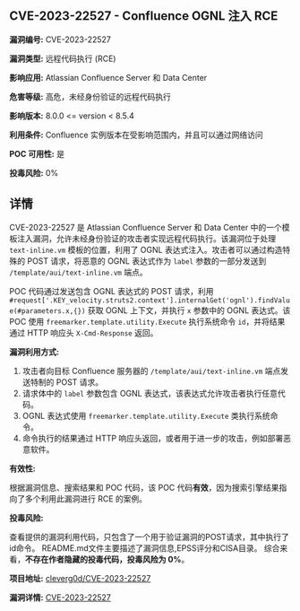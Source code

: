 ## CVE-2023-22527 - Confluence OGNL 注入 RCE

**漏洞编号:** CVE-2023-22527

**漏洞类型:** 远程代码执行 (RCE)

**影响应用:** Atlassian Confluence Server 和 Data Center

**危害等级:** 高危，未经身份验证的远程代码执行

**影响版本:** 8.0.0 <= version < 8.5.4

**利用条件:** Confluence 实例版本在受影响范围内，并且可以通过网络访问

**POC 可用性:** 是

**投毒风险:** 0%

## 详情

CVE-2023-22527 是 Atlassian Confluence Server 和 Data Center 中的一个模板注入漏洞，允许未经身份验证的攻击者实现远程代码执行。该漏洞位于处理 `text-inline.vm` 模板的位置，利用了 OGNL 表达式注入。攻击者可以通过构造特殊的 POST 请求，将恶意的 OGNL 表达式作为 `label` 参数的一部分发送到 `/template/aui/text-inline.vm` 端点。 

POC 代码通过发送包含 OGNL 表达式的 POST 请求，利用 `#request['.KEY_velocity.struts2.context'].internalGet('ognl').findValue(#parameters.x,{})` 获取 OGNL 上下文，并执行 `x` 参数中的 OGNL 表达式。该 POC 使用 `freemarker.template.utility.Execute` 执行系统命令 `id`，并将结果通过 HTTP 响应头 `X-Cmd-Response` 返回。

**漏洞利用方式:**

1.  攻击者向目标 Confluence 服务器的 `/template/aui/text-inline.vm` 端点发送特制的 POST 请求。
2.  请求体中的 `label` 参数包含 OGNL 表达式，该表达式允许攻击者执行任意代码。
3.  OGNL 表达式使用 `freemarker.template.utility.Execute` 类执行系统命令。
4.  命令执行的结果通过 HTTP 响应头返回，或者用于进一步的攻击，例如部署恶意软件。

**有效性:**

根据漏洞信息、搜索结果和 POC 代码，该 POC 代码**有效**，因为搜索引擎结果指向了多个利用此漏洞进行 RCE 的案例。

**投毒风险:**

查看提供的漏洞利用代码，只包含了一个用于验证漏洞的POST请求，其中执行了id命令。
README.md文件主要描述了漏洞信息,EPSS评分和CISA目录。
综合来看，**不存在作者隐藏的投毒代码，投毒风险为 0%**。

**项目地址:** [cleverg0d/CVE-2023-22527](https://github.com/cleverg0d/CVE-2023-22527)

**漏洞详情:** [CVE-2023-22527](https://nvd.nist.gov/vuln/detail/CVE-2023-22527)
